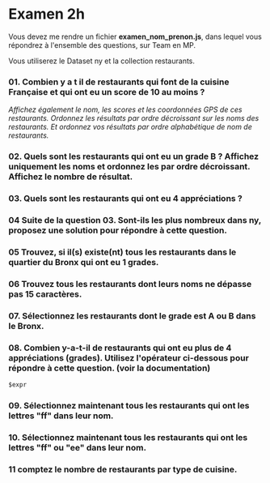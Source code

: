 # Examen 2h

Vous devez me rendre un fichier **examen_nom_prenon.js**, dans lequel vous répondrez à l'ensemble des questions, sur Team en MP.

Vous utiliserez le Dataset ny et la collection restaurants.


### 01. Combien y a t il de restaurants qui font de la cuisine Française et qui ont eu un score de 10 au moins ?

*Affichez également le nom, les scores et les coordonnées GPS de ces restaurants. Ordonnez les résultats par ordre décroissant sur les noms des restaurants. Et ordonnez vos résultats par ordre alphabétique de nom de restaurants.*

### 02. Quels sont les restaurants qui ont eu un grade B ? Affichez uniquement les noms et ordonnez les par ordre décroissant. Affichez le nombre de résultat.

### 03. Quels sont les restaurants qui ont eu 4 appréciations ? 

### 04 Suite de la question 03. Sont-ils les plus nombreux dans ny, proposez une solution pour répondre à cette question.

### 05 Trouvez, si il(s) existe(nt) tous les restaurants dans le quartier du Bronx qui ont eu 1 grades.

### 06 Trouvez tous les restaurants dont leurs noms ne dépasse pas 15 caractères.

### 07. Sélectionnez les restaurants dont le grade est A ou B dans le Bronx.

### 08. Combien y-a-t-il de restaurants qui ont eu plus de 4 appréciations (grades). Utilisez l'opérateur ci-dessous pour répondre à cette question. (voir la documentation)

```js
$expr
```

### 09. Sélectionnez maintenant tous les restaurants qui ont les lettres "ff" dans leur nom.

### 10. Sélectionnez maintenant tous les restaurants qui ont les lettres "ff" ou "ee" dans leur nom.

### 11 comptez le nombre de restaurants par type de cuisine.
